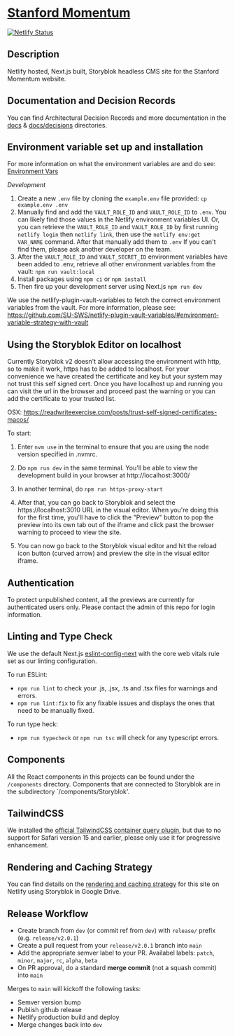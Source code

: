 # [Stanford Momentum](https://github.com/SU-SWS/ood-giving-campaign)

[![Netlify Status](https://api.netlify.com/api/v1/badges/738e5599-7329-41a1-8429-82f8540636d9/deploy-status?branch=dev)](https://app.netlify.com/sites/giving-campaign/deploys)

Description
---

Netlify hosted, Next.js built, Storyblok headless CMS site for the Stanford Momentum website.

Documentation and Decision Records
---

You can find Architectural Decision Records and more documentation in the [docs](docs/) & [docs/decisions](docs/decisions/) directories. 


Environment variable set up and installation
---

For more information on what the environment variables are and do see: [Environment Vars](./docs/environment-variables.md)  

_Development_

1. Create a new `.env` file by cloning the `example.env` file provided:
`cp example.env .env`
2. Manually find and add the `VAULT_ROLE_ID` and `VAULT_ROLE_ID` to `.env`. You can likely find those values in the Netlify environment variables UI.
Or, you can retrieve the `VAULT_ROLE_ID` and `VAULT_ROLE_ID` by first running `netlify login` then `netlify link`, then use the `netlify env:get VAR_NAME` command. After that manually add them to `.env`
If you can't find them, please ask another developer on the team.
3. After the `VAULT_ROLE_ID` and `VAULT_SECRET_ID` environment variables have been added to .env, retrieve all other environment variables from the vault:
`npm run vault:local`
4. Install packages using `npm ci` or `npm install`
5. Then fire up your development server using Next.js
`npm run dev`

We use the netlify-plugin-vault-variables to fetch the correct environment variables from the vault. For more information, please see:
https://github.com/SU-SWS/netlify-plugin-vault-variables/#environment-variable-strategy-with-vault

Using the Storyblok Editor on localhost
---

Currently Storyblok v2 doesn't allow accessing the environment with http, so to make it work, https has to be added to localhost. For your convenience we have created the certificate and key but your system may not trust this self signed cert. Once you have localhost up and running you can visit the url in the browser and proceed past the warning or you can add the certificate to your trusted list.

OSX:
https://readwriteexercise.com/posts/trust-self-signed-certificates-macos/

To start:

1. Enter `nvm use` in the terminal to ensure that you are using the node version specified in .nvmrc.

2. Do `npm run dev` in the same terminal. You'll be able to view the development build in your browser at http://localhost:3000/

3. In another terminal, do `npm run https-proxy-start`

4. After that, you can go back to Storyblok and select the https://localhost:3010 URL in the visual editor. When you're doing this for the first time, you'll have to click the "Preview" button to pop the preview into its own tab out of the iframe and click past the browser warning to proceed to view the site.

5. You can now go back to the Storyblok visual editor and hit the reload icon button (curved arrow) and preview the site in the visual editor iframe.


Authentication
---
To protect unpublished content, all the previews are currently for authenticated users only. Please contact the admin of this repo for login information.

Linting and Type Check
---

We use the default Next.js [eslint-config-next](https://nextjs.org/docs/app/building-your-application/configuring/eslint#eslint-config) with the core web vitals rule set as our linting configuration.

To run ESLint:
- `npm run lint` to check your .js, .jsx, .ts and .tsx files for warnings and errors.
- `npm run lint:fix` to fix any fixable issues and displays the ones that need to be manually fixed.

To run type heck:
- `npm run typecheck` or `npm run tsc` will check for any typescript errors.

Components
---

All the React components in this projects can be found under the `/components` directory. Components that are connected to Storyblok are in the subdirectory `/components/Storyblok'.

TailwindCSS
---

We installed the [official TailwindCSS container query plugin](https://github.com/tailwindlabs/tailwindcss-container-queries), but due to no support for Safari version 15 and earlier, please only use it for progressive enhancement.

Rendering and Caching Strategy
---
You can find details on the [rendering and caching strategy](https://docs.google.com/document/d/195IcFOiD38lB3ZavIwRXW74FseMplvdyH_C83efGxSc/edit) for this site on Netlify using Storyblok in Google Drive.

Release Workflow
---

- Create branch from `dev` (or commit ref from `dev`) with `release/` prefix (e.g. `release/v2.0.1`)
- Create a pull request from your `release/v2.0.1` branch into `main`
- Add the appropriate semver label to your PR. Availabel labels: `patch`, `minor`, `major`, `rc`, `alpha`, `beta`
- On PR approval, do a standard **merge commit** (not a squash commit) into `main`

Merges to `main` will kickoff the following tasks:
- Semver version bump
- Publish github release
- Netlify production build and deploy
- Merge changes back into `dev`
